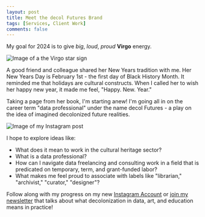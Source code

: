 ```yaml
---
layout: post
title: Meet the decol Futures Brand
tags: [Services, Client Work]
comments: false
---
```

My goal for 2024 is to give _big_, _loud_, _proud_ **Virgo** energy.

![Image of a the Virgo star sign](https://drei558.github.io/assets/img/VirgoEnergy.png)

A good friend and colleague shared her New Years tradition with me. Her New Years Day is February 1st - the first day of Black History Month. It reminded me that holidays are cultural constructs. When I called her to wish her happy new year, it made me feel, "Happy. New. Year."

Taking a page from her book, I'm starting anew! I'm going all in on the career term "data professional" under the name decol Futures - a play on the idea of imagined decolonized future realities.

![Image of my Instagram post](https://drei558.github.io/assets/decolfutures.gif)

I hope to explore ideas like:
- What does it mean to work in the cultural heritage sector?
- What is a data professional?
- How can I navigate data freelancing and consulting work in a field that is predicated on temporary, term, and grant-funded labor?
- What makes me feel proud to associate with labels like "librarian," "archivist," "curator," "designer"?

Follow along with my progress on my new [Instagram Account](https://www.instagram.com/decolfutures) or [join my newsletter](https://decolfutures.beehiiv.com/subscribe) that talks about what decolonization in data, art, and education means in practice!
